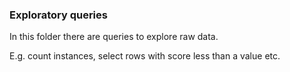 ### Exploratory queries

In this folder there are queries to explore raw data.

E.g. count instances, select rows with score less than a value etc.